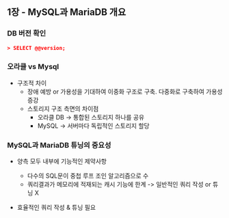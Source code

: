 ## 1장 - MySQL과 MariaDB 개요

### DB 버전 확인

```json
> SELECT @@version;
```

### 오라클 vs Mysql

- 구조적 차이
    - 장애 예방 or 가용성을 기대하여 이중화 구조로 구축. 다중화로 구축하여 가용성 증강
    - 스토리지 구조 측면의 차이점
        - 오라클 DB -> 통합된 스토리지 하나를 공유
        - MySQL -> 서버마다 독립적인 스토리지 할당

### MySQL과 MariaDB 튜닝의 중요성

- 양측 모두 내부에 기능적인 제약사항
    - 다수의 SQL문이 중첩 루프 조인 알고리즘으로 수
    - 쿼리결과가 메모리에 적재되는 캐시 기능에 한계 -> 일반적인 쿼리 작성 or 튜닝 X

- 효율적인 쿼리 작성 & 튜닝 필요